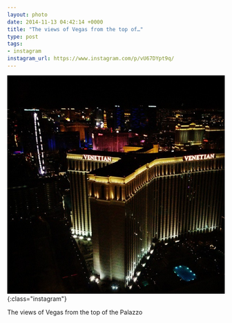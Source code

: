 ```yaml
---
layout: photo
date: 2014-11-13 04:42:14 +0000
title: "The views of Vegas from the top of…"
type: post
tags:
- instagram
instagram_url: https://www.instagram.com/p/vU67DYpt9q/
---
```


![Instagram - vU67DYpt9q](/img/vU67DYpt9q.jpg){:class="instagram"}

The views of Vegas from the top of the Palazzo
